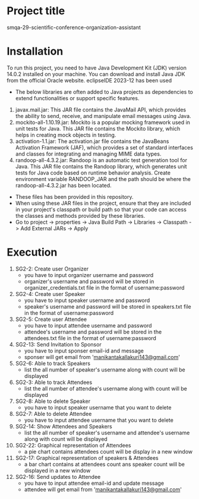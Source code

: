 # Project title
 smqa-29-scientific-conference-organization-assistant
# Installation
  To run this project, you need to have Java Development Kit (JDK) version 14.0.2 installed on your machine. You can download and install Java JDK from the official Oracle website.
  eclipseIDE 2023-12 has been used
  
  - The below libraries are often added to Java projects as dependencies to extend functionalities or support specific features.
  1. javax.mail.jar: This JAR file contains the JavaMail API, which provides the ability to send, receive, and manipulate email messages using Java.
  2. mockito-all-1.10.19.jar: Mockito is a popular mocking framework used in unit tests for Java. This JAR file contains the Mockito library, which helps in creating mock objects in testing.
  3. activation-1.1.jar: The activation.jar file contains the JavaBeans Activation Framework (JAF), which provides a set of standard interfaces and classes for integrating and managing MIME data types.
  4. randoop-all-4.3.2.jar: Randoop is an automatic test generation tool for Java. This JAR file contains the Randoop library, which generates unit tests for Java code based on runtime behavior analysis.
     Create environment variable RANDOOP_JAR and the path should be where the randoop-all-4.3.2.jar has been located.
     
  - These files has been provided in this repository.
  - When using these JAR files in the project, ensure that they are included in your project's classpath or build path so that your code can access the classes and methods provided by these libraries.
  - Go to project -> properties -> Java Build Path -> Libraries -> Classpath -> Add External JARs -> Apply
# Execution
  1. SG2-2: Create user Organizer
     - you have to input organizer username and password
     - organizer's username and password will be stored in organizer_credentials.txt file in the format of username:password
  2. SG2-4: Create user Speaker
     - you have to input speaker username and password
     - speaker's username and password will be stored in speakers.txt file in the format of username:password
  3. SG2-5: Create user Attendee
     - you have to input attendee username and password
     - attendee's username and password will be stored in the attendees.txt file in the format of username:password
  4. SG2-13: Send Invitation to Sponsor
     -  you have to input sponser email-id and message
     -  sponser will get email from 'manikantakallakuri143@gmail.com'
  5. SG2-6: Able to track Speakers
     - list the all number of speaker's username along with count will be displayed
  6. SG2-3: Able to track Attendees
     - list the all number of attendee's username along with count will be displayed
  7. SG2-8: Able to delete Speaker
     - you have to input speaker username that you want to delete
  8. SG2-7: Able to delete Attendee
     - you have to input attendee username that you want to delete
  9. SG2-14: Show Attendees and Speakers
     - list the all number of speaker's username and attendee's username along with count will be displayed
  10. SG2-22: Graphical representation of Attendees
      - a pie chart contains attendees count will be display in a new window
  11. SG2-17: Graphical representation of speakers & Attendees
      - a bar chart contains at attendees count ans speaker count will be displayed in a new window
  12. SG2-16: Send updates to Attendee
      - you have to input attendee email-id and update message
      - attendee will get email from 'manikantakallakuri143@gmail.com'
